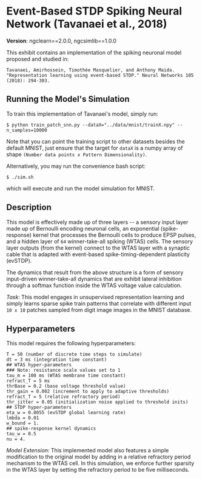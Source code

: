 # Event-Based STDP Spiking Neural Network (Tavanaei et al., 2018)

<b>Version</b>: ngclearn==2.0.0, ngcsimlib==1.0.0

This exhibit contains an implementation of the spiking neuronal model proposed
and studied in:

```
Tavanaei, Amirhossein, Timothée Masquelier, and Anthony Maida.
"Representation learning using event-based STDP." Neural Networks 105
(2018): 294-303.
```

## Running the Model's Simulation

To train this implementation of Tavanaei's model, simply run:

```console
$ python train_patch_snn.py --dataX="../data/mnist/trainX.npy" --n_samples=10000
```

Note that you can point the training script to other datasets besides the
default MNIST, just ensure that the target for `dataX` is a numpy array of
shape `(Number data points x Pattern Dimensionality)`.

Alternatively, you may run the convenience bash script:

```console
$ ./sim.sh
```

which will execute and run the model simulation for MNIST.

<!--
<p align="center">
  <img height="350" src="fig/evstdp_arch.jpg"><br>
  <i>Visual depiction of the DC-SNN architecture.</i>
</p>

This model is also discussed in the ngc-learn
<a href="https://ngc-learn.readthedocs.io/en/latest/museum/snn_patches.html">documentation</a>.
-->

## Description

This model is effectively made up of three layers -- a sensory input layer made up
of Bernoulli encoding neuronal cells, an exponential (spike-response) kernel that processes 
the Bernoulli cells to produce EPSP pulses, and a hidden layer of `64` winner-take-all 
spiking (WTAS) cells. The sensory layer outputs (from the kernel) 
connect to the WTAS layer with a synaptic cable that is adapted with event-based
spike-timing-dependent plasticity (evSTDP). 

The dynamics that result from the above structure is a form of sensory input-driven
winner-take-all dynamics that are exhibit lateral inhibition through 
a softmax function inside the WTAS voltage value calculation.

<i>Task</i>: This model engages in unsupervised representation learning and simply
learns sparse spike train patterns that correlate with different input `10 x 10` 
patches sampled from digit image images in the MNIST database.

## Hyperparameters

This model requires the following hyperparameters:

```
T = 50 (number of discrete time steps to simulate)
dt = 3 ms (integration time constant)
## WTAS hyper-parameters
### Note: resistance scale values set to 1
tau_m = 100 ms (WTAS membrane time constant)
refract_T = 5 ms
thrBase = 0.2 (base voltage threshold value)
thr_gain = 0.002 (increment to apply to adaptive thresholds)
refract_T = 5 (relative refractory period)
thr_jitter = 0.05 (initialization noise applied to threshold inits)
## STDP hyper-parameters
eta_w = 0.0055 (evSTDP global learning rate)
lmbda = 0.01
w_bound = 1.
## spike-response kernel dynamics
tau_w = 0.5 
nu = 4.
```

<i>Model Extension</i>: This implemented model also features a simple 
modification to the original model by adding in a relative refractory 
period mechanism to the WTAS cell. In this simulation, we enforce 
further sparsity in the WTAS layer by setting the refractory period 
to be five milliseconds.
